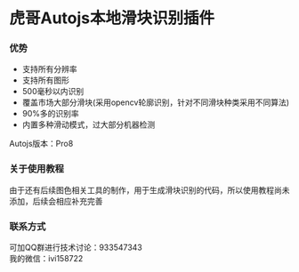 # 虎哥Autojs本地滑块识别插件
### 优势
- 支持所有分辨率
- 支持所有图形
- 500毫秒以内识别
- 覆盖市场大部分滑块(采用opencv轮廓识别，针对不同滑块种类采用不同算法)
- 90%多的识别率
- 内置多种滑动模式，过大部分机器检测  

Autojs版本：Pro8


### 关于使用教程
由于还有后续图色相关工具的制作，用于生成滑块识别的代码，所以使用教程尚未添加，后续会相应补充完善  


### 联系方式  
可加QQ群进行技术讨论：933547343  
我的微信：ivi158722  